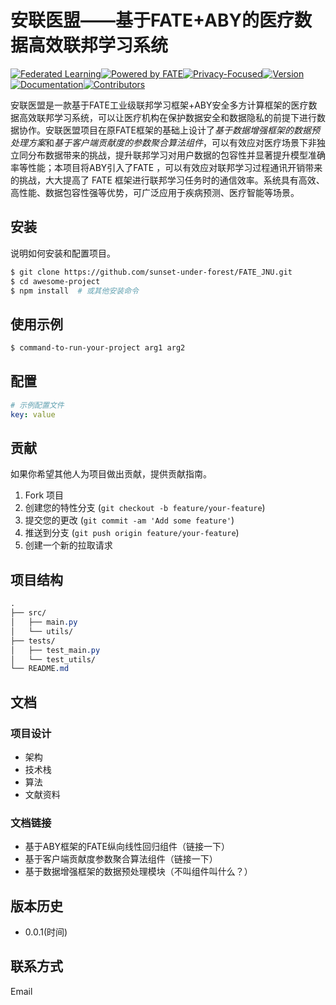 # 安联医盟——基于FATE+ABY的医疗数据高效联邦学习系统

[![Federated Learning](https://img.shields.io/badge/Federated%20Learning-Enabled-brightgreen)](https://www.example.com/federated-learning)[![Powered by FATE](https://img.shields.io/badge/Powered%20by-FATE-orange)](https://fate-oss.github.io/)[![Privacy-Focused](https://img.shields.io/badge/Privacy-Focused-blue)](https://www.example.com/privacy-policy)[![Version](https://img.shields.io/badge/Version-1.0.0-brightgreen)](https://www.example.com/releases)[![Documentation](https://img.shields.io/badge/Documentation-Yes-brightgreen)](https://www.example.com/docs)[![Contributors](https://img.shields.io/badge/Contributors-7-orange)](https://www.example.com/contributors)

安联医盟是一款基于FATE工业级联邦学习框架+ABY安全多方计算框架的医疗数据高效联邦学习系统，可以让医疗机构在保护数据安全和数据隐私的前提下进行数据协作。安联医盟项目在原FATE框架的基础上设计了*基于数据增强框架的数据预处理方案*和*基于客户端贡献度的参数聚合算法组件*，可以有效应对医疗场景下非独立同分布数据带来的挑战，提升联邦学习对用户数据的包容性并显著提升模型准确率等性能；本项目将ABY引入了FATE ，可以有效应对联邦学习过程通讯开销带来的挑战，大大提高了 FATE 框架进行联邦学习任务时的通信效率。系统具有高效、高性能、数据包容性强等优势，可广泛应用于疾病预测、医疗智能等场景。

## 安装

说明如何安装和配置项目。

```bash
$ git clone https://github.com/sunset-under-forest/FATE_JNU.git
$ cd awesome-project
$ npm install  # 或其他安装命令
```

## 使用示例

```bash
$ command-to-run-your-project arg1 arg2
```

## 配置

```yaml
# 示例配置文件
key: value

```

## 贡献

如果你希望其他人为项目做出贡献，提供贡献指南。

1. Fork 项目
2. 创建您的特性分支 (`git checkout -b feature/your-feature`)
3. 提交您的更改 (`git commit -am 'Add some feature'`)
4. 推送到分支 (`git push origin feature/your-feature`)
5. 创建一个新的拉取请求 

## 项目结构

```css
.
├── src/
│   ├── main.py
│   └── utils/
├── tests/
│   ├── test_main.py
│   └── test_utils/
└── README.md

```

## 文档

### 项目设计

- 架构
- 技术栈
- 算法
- 文献资料

### 文档链接

- 基于ABY框架的FATE纵向线性回归组件（链接一下）
- 基于客户端贡献度参数聚合算法组件（链接一下）
- 基于数据增强框架的数据预处理模块（不叫组件叫什么？）

## 版本历史

- 0.0.1(时间)

## 联系方式

Email





